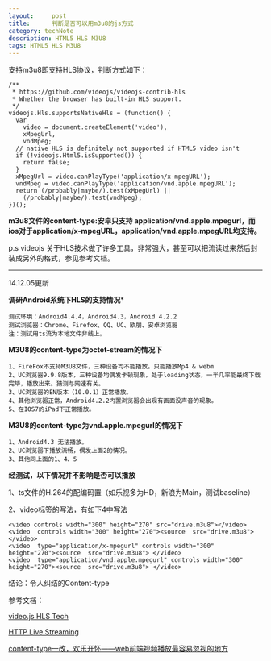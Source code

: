 ```yaml
---
layout:     post
title:      判断是否可以用m3u8的js方式
category: techNote
description: HTML5 HLS M3U8
tags: HTML5 HLS M3U8
---
```


支持m3u8即支持HLS协议，判断方式如下：
    
    /**
     * https://github.com/videojs/videojs-contrib-hls
     * Whether the browser has built-in HLS support.
     */
    videojs.Hls.supportsNativeHls = (function() {
      var
        video = document.createElement('video'),
        xMpegUrl,
        vndMpeg;
      // native HLS is definitely not supported if HTML5 video isn't
      if (!videojs.Html5.isSupported()) {
        return false;
      }
      xMpegUrl = video.canPlayType('application/x-mpegURL');
      vndMpeg = video.canPlayType('application/vnd.apple.mpegURL');
      return (/probably|maybe/).test(xMpegUrl) ||
        (/probably|maybe/).test(vndMpeg);
    })();

**m3u8文件的content-type:安卓只支持 application/vnd.apple.mpegurl，而ios对于application/x-mpegURL，application/vnd.apple.mpegURL均支持。**

p.s videojs 关于HLS技术做了许多工具，非常强大，甚至可以把流读过来然后封装成另外的格式，参见参考文档。

---------------------------------------------------
14.12.05更新

**调研Android系统下HLS的支持情况***

    测试环境：Android4.4.4，Android4.3，Android 4.2.2
    测试浏览器：Chrome、Firefox、QQ、UC、欧朋、安卓浏览器
    注：测试用ts流为本地文件非线上。

**M3U8的content-type为octet-stream的情况下**

    1、FireFox不支持M3U8文件，三种设备均不能播放。只能播放Mp4 & webm
    2、UC浏览器9.9.8版本，三种设备均偶发卡顿现象，处于loading状态，一半几率能最终下载完毕，播放出来。猜测与网速有关。
    3、UC浏览器的EN版本（10.0.1）正常播放。
    4、其他浏览器正常，Android4.2.2内置浏览器会出现有画面没声音的现象。
    5、在IOS7的iPad下正常播放。

**M3U8的content-type为vnd.apple.mpegurl的情况下**

    1、Android4.3 无法播放。
    2、UC浏览器下播放流畅，偶发上面2的情况。
    3、其他同上面的1、4、5

**经测试，以下情况并不影响是否可以播放**

1、ts文件的H.264的配编码置（如乐视多为HD，新浪为Main，测试baseline）

2、video标签的写法，有如下4中写法

    <video controls width="300" height="270" src="drive.m3u8"></video>
    <video  controls width="300" height="270"><source  src="drive.m3u8"> </video>
    <video  type="application/x-mpegurl" controls width="300" height="270"><source  src="drive.m3u8"> </video>
    <video  type="application/vnd.apple.mpegurl" controls width="300" height="270"><source  src="drive.m3u8"> </video>


结论：令人纠结的Content-type

参考文档：

[video.js HLS Tech](https://github.com/videojs/videojs-contrib-hls)

[HTTP Live Streaming](http://www.jwplayer.com/html5/hls/)

[content-type一改，欢乐开怀——web前端视频播放最容易忽视的地方](http://popotang.com/blog/content-type-android-hls.html)



